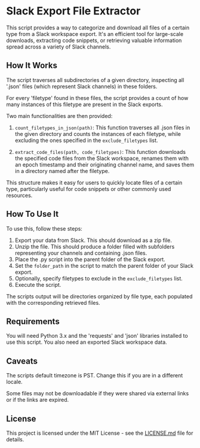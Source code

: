 # Slack Export File Extractor

This script provides a way to categorize and download all files of a certain type from a Slack workspace export. It's an efficient tool for large-scale downloads, extracting code snippets, or retrieving valuable information spread across a variety of Slack channels.

## How It Works

The script traverses all subdirectories of a given directory, inspecting all '.json' files (which represent Slack channels) in these folders. 

For every 'filetype' found in these files, the script provides a count of how many instances of this filetype are present in the Slack exports.

Two main functionalities are then provided:

1. `count_filetypes_in_json(path)`: This function traverses all .json files in the given directory and counts the instances of each filetype, while excluding the ones specified in the `exclude_filetypes` list. 

2. `extract_code_files(path, code_filetypes)`: This function downloads the specified code files from the Slack workspace, renames them with an epoch timestamp and their originating channel name, and saves them in a directory named after the filetype.

This structure makes it easy for users to quickly locate files of a certain type, particularly useful for code snippets or other commonly used resources.

## How To Use It

To use this, follow these steps:

1. Export your data from Slack. This should download as a zip file.
2. Unzip the file. This should produce a folder filled with subfolders representing your channels and containing .json files.
3. Place the .py script into the parent folder of the Slack export.
4. Set the `folder_path` in the script to match the parent folder of your Slack export.
5. Optionally, specify filetypes to exclude in the `exclude_filetypes` list.
6. Execute the script.

The scripts output will be directories organized by file type, each populated with the corresponding retrieved files.

## Requirements

You will need Python 3.x and the 'requests' and 'json' libraries installed to use this script.
You also need an exported Slack workspace data.

## Caveats

The scripts default timezone is PST. Change this if you are in a different locale.

Some files may not be downloadable if they were shared via external links or if the links are expired.


## License

This project is licensed under the MIT License - see the [LICENSE.md](LICENSE.md) file for details.